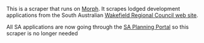 This is a scraper that runs on [Morph](https://morph.io).  It scrapes lodged development applications from the South Australian [Wakefield Regional Council web site](https://www.wakefieldrc.sa.gov.au).

All SA applications are now going through the [SA Planning Portal](https://github.com/planningalerts-scrapers/saplanningportal) so this scraper is no longer needed
